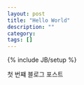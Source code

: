 ```yaml
---
layout: post
title: "Hello World"
description: ""
category: 
tags: []
---
```

{% include JB/setup %}

첫 번쨰 블로그 포스트
